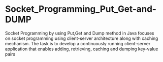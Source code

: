# Socket_Programming_Put_Get-and-DUMP
Socket Programming by using Put,Get and Dump method in Java
focuses on socket programming using client-server architecture along with caching mechanism.
The task is to develop a continuously running client-server application that enables 
adding, retrieving, caching
and dumping key-value pairs
